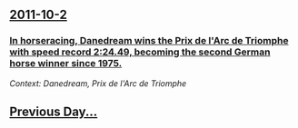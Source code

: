 ## [2011-10-2](/news/2011/10/2/index.md)

### [In horseracing, Danedream wins the Prix de l'Arc de Triomphe with speed record 2:24.49, becoming the second German horse winner since 1975. ](/news/2011/10/2/in-horseracing-danedream-wins-the-prix-de-l-arc-de-triomphe-with-speed-record-2-24-49-becoming-the-second-german-horse-winner-since-1975.md)
_Context: Danedream, Prix de l'Arc de Triomphe_

## [Previous Day...](/news/2011/10/1/index.md)

